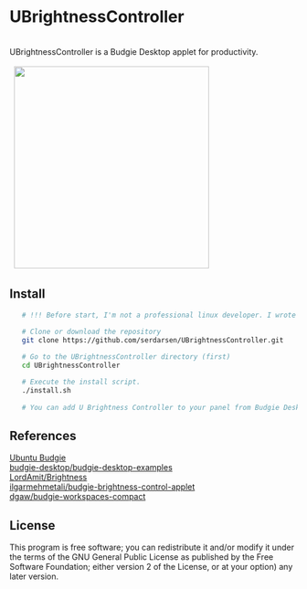UBrightnessController  
========  

<br/>  
UBrightnessController is a Budgie Desktop applet for productivity.<br/><br/>  
  
<img src="https://raw.githubusercontent.com/serdarsen/UBrightnessController/master/screenshots/screenshot2.gif" width="341" height="354"/>  
  
Install  
-------  
```bash  
   # !!! Before start, I'm not a professional linux developer. I wrote this applet and it works perfect on my ubuntu budgie (ubuntu 17:10 and 18.04, budgie version: 10.4,  device: acer aspire 5745g) . Please take your own risks and backups before install. Have fun!

   # Clone or download the repository
   git clone https://github.com/serdarsen/UBrightnessController.git
   
   # Go to the UBrightnessController directory (first)
   cd UBrightnessController

   # Execute the install script.
   ./install.sh
   
   # You can add U Brightness Controller to your panel from Budgie Desktop Settings.

```  
References  
------- 

[Ubuntu Budgie](https://ubuntubudgie.org/)<br/>
[budgie-desktop/budgie-desktop-examples](https://github.com/budgie-desktop/budgie-desktop-examples/tree/master/python_project)<br/>
[LordAmit/Brightness](https://github.com/LordAmit/Brightness)<br/>
[ilgarmehmetali/budgie-brightness-control-applet](https://github.com/ilgarmehmetali/budgie-brightness-control-applet/blob/master/src/BudgieBrightnessControlApplet.vala)<br/>
[dgaw/budgie-workspaces-compact](https://github.com/dgaw/budgie-workspaces-compact)


License  
-------  

This program is free software; you can redistribute it and/or modify it under the terms of the GNU General Public License as published by the Free Software Foundation; either version 2 of the License, or at your option) any later version.
